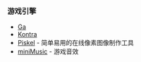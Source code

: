 ### 游戏引擎

- [Ga](https://github.com/kittykatattack/ga)
- [Kontra](https://github.com/straker/kontra)
- [Piskel](https://github.com/piskelapp/piskel) - 简单易用的在线像素图像制作工具
- [miniMusic](https://github.com/xem/miniMusic) - 游戏音效
